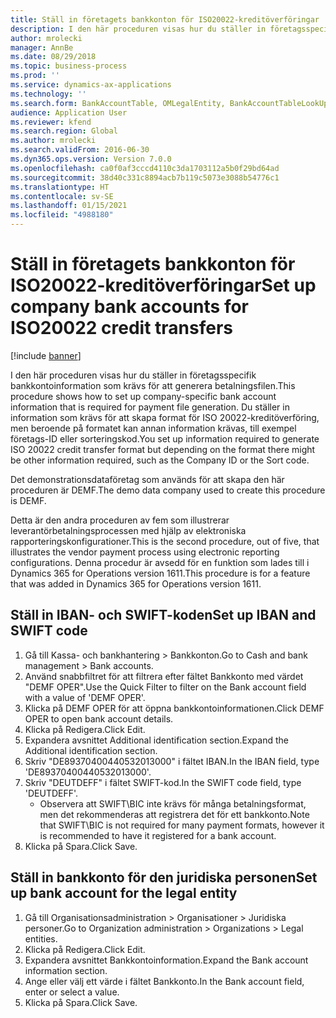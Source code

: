 ```yaml
---
title: Ställ in företagets bankkonton för ISO20022-kreditöverföringar
description: I den här proceduren visas hur du ställer in företagsspecifik bankkontoinformation som krävs för att generera betalningsfilen.
author: mrolecki
manager: AnnBe
ms.date: 08/29/2018
ms.topic: business-process
ms.prod: ''
ms.service: dynamics-ax-applications
ms.technology: ''
ms.search.form: BankAccountTable, OMLegalEntity, BankAccountTableLookUp
audience: Application User
ms.reviewer: kfend
ms.search.region: Global
ms.author: mrolecki
ms.search.validFrom: 2016-06-30
ms.dyn365.ops.version: Version 7.0.0
ms.openlocfilehash: ca0f0af3cccd4110c3da1703112a5b0f29bd64ad
ms.sourcegitcommit: 38d40c331c8894acb7b119c5073e3088b54776c1
ms.translationtype: HT
ms.contentlocale: sv-SE
ms.lasthandoff: 01/15/2021
ms.locfileid: "4988180"
---
```

# <a name="set-up-company-bank-accounts-for-iso20022-credit-transfers"></a><span data-ttu-id="99e48-103">Ställ in företagets bankkonton för ISO20022-kreditöverföringar</span><span class="sxs-lookup"><span data-stu-id="99e48-103">Set up company bank accounts for ISO20022 credit transfers</span></span>

[!include [banner](../../includes/banner.md)]

<span data-ttu-id="99e48-104">I den här proceduren visas hur du ställer in företagsspecifik bankkontoinformation som krävs för att generera betalningsfilen.</span><span class="sxs-lookup"><span data-stu-id="99e48-104">This procedure shows how to set up company-specific bank account information that is required for payment file generation.</span></span> <span data-ttu-id="99e48-105">Du ställer in information som krävs för att skapa format för ISO 20022-kreditöverföring, men beroende på formatet kan annan information krävas, till exempel företags-ID eller sorteringskod.</span><span class="sxs-lookup"><span data-stu-id="99e48-105">You set up information required to generate ISO 20022 credit transfer format but depending on the format there might be other information required, such as the Company ID or the Sort code.</span></span> 

<span data-ttu-id="99e48-106">Det demonstrationsdataföretag som används för att skapa den här proceduren är DEMF.</span><span class="sxs-lookup"><span data-stu-id="99e48-106">The demo data company used to create this procedure is DEMF.</span></span>

<span data-ttu-id="99e48-107">Detta är den andra proceduren av fem som illustrerar leverantörbetalningsprocessen med hjälp av elektroniska rapporteringskonfigurationer.</span><span class="sxs-lookup"><span data-stu-id="99e48-107">This is the second procedure, out of five, that illustrates the vendor payment process using electronic reporting configurations.</span></span> <span data-ttu-id="99e48-108">Denna procedur är avsedd för en funktion som lades till i Dynamics 365 for Operations version 1611.</span><span class="sxs-lookup"><span data-stu-id="99e48-108">This procedure is for a feature that was added in Dynamics 365 for Operations version 1611.</span></span>


## <a name="set-up-iban-and-swift-code"></a><span data-ttu-id="99e48-109">Ställ in IBAN- och SWIFT-koden</span><span class="sxs-lookup"><span data-stu-id="99e48-109">Set up IBAN and SWIFT code</span></span>
1. <span data-ttu-id="99e48-110">Gå till Kassa- och bankhantering > Bankkonton.</span><span class="sxs-lookup"><span data-stu-id="99e48-110">Go to Cash and bank management > Bank accounts.</span></span>
2. <span data-ttu-id="99e48-111">Använd snabbfiltret för att filtrera efter fältet Bankkonto med värdet "DEMF OPER".</span><span class="sxs-lookup"><span data-stu-id="99e48-111">Use the Quick Filter to filter on the Bank account field with a value of 'DEMF OPER'.</span></span>
3. <span data-ttu-id="99e48-112">Klicka på DEMF OPER för att öppna bankkontoinformationen.</span><span class="sxs-lookup"><span data-stu-id="99e48-112">Click DEMF OPER to open bank account details.</span></span>
4. <span data-ttu-id="99e48-113">Klicka på Redigera.</span><span class="sxs-lookup"><span data-stu-id="99e48-113">Click Edit.</span></span>
5. <span data-ttu-id="99e48-114">Expandera avsnittet Additional identification section.</span><span class="sxs-lookup"><span data-stu-id="99e48-114">Expand the Additional identification section.</span></span>
6. <span data-ttu-id="99e48-115">Skriv "DE89370400440532013000" i fältet IBAN.</span><span class="sxs-lookup"><span data-stu-id="99e48-115">In the IBAN field, type 'DE89370400440532013000'.</span></span>
7. <span data-ttu-id="99e48-116">Skriv "DEUTDEFF" i fältet SWIFT-kod.</span><span class="sxs-lookup"><span data-stu-id="99e48-116">In the SWIFT code field, type 'DEUTDEFF'.</span></span>
    * <span data-ttu-id="99e48-117">Observera att SWIFT\BIC inte krävs för många betalningsformat, men det rekommenderas att registrera det för ett bankkonto.</span><span class="sxs-lookup"><span data-stu-id="99e48-117">Note that SWIFT\BIC is not required for many payment formats, however it is recommended to have it registered for a bank account.</span></span>  
8. <span data-ttu-id="99e48-118">Klicka på Spara.</span><span class="sxs-lookup"><span data-stu-id="99e48-118">Click Save.</span></span>

## <a name="set-up-bank-account-for-the-legal-entity"></a><span data-ttu-id="99e48-119">Ställ in bankkonto för den juridiska personen</span><span class="sxs-lookup"><span data-stu-id="99e48-119">Set up bank account for the legal entity</span></span>
1. <span data-ttu-id="99e48-120">Gå till Organisationsadministration > Organisationer > Juridiska personer.</span><span class="sxs-lookup"><span data-stu-id="99e48-120">Go to Organization administration > Organizations > Legal entities.</span></span>
2. <span data-ttu-id="99e48-121">Klicka på Redigera.</span><span class="sxs-lookup"><span data-stu-id="99e48-121">Click Edit.</span></span>
3. <span data-ttu-id="99e48-122">Expandera avsnittet Bankkontoinformation.</span><span class="sxs-lookup"><span data-stu-id="99e48-122">Expand the Bank account information section.</span></span>
4. <span data-ttu-id="99e48-123">Ange eller välj ett värde i fältet Bankkonto.</span><span class="sxs-lookup"><span data-stu-id="99e48-123">In the Bank account field, enter or select a value.</span></span>
5. <span data-ttu-id="99e48-124">Klicka på Spara.</span><span class="sxs-lookup"><span data-stu-id="99e48-124">Click Save.</span></span>

